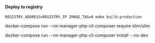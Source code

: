 #### Deploy to registry
```
REGISTRY_ADDRESS=REGISTRY_IP IMAGE_TAG=0 make build-production
```

docker-compose run --rm manager-php-cli composer require slim/slim

docker-compose run --rm manager-php-cli composer install --no-dev
